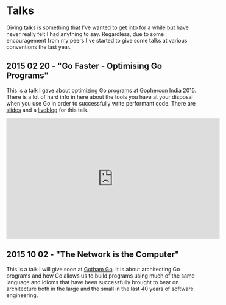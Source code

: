 
# Talks

Giving talks is something that I've wanted to get into for a while but have never really felt I had anything to say.  Regardless, due to some encouragement from my peers I've started to give some talks at various conventions the last year.

## 2015 02 20 - "Go Faster - Optimising Go Programs"

This is a talk I gave about optimizing Go programs at Gophercon India 2015.  There is a lot of hard info in here about the tools you have at your disposal when you use Go in order to successfully write performant code.  There are [slides](https://jmoiron.github.io/talks/go-faster/) and a [liveblog](https://sourcegraph.com/blog/live/gopherconindia/111549295932) for this talk.

<iframe width="560" height="315" src="https://www.youtube.com/embed/IkoUarC1Mcg" frameborder="0" allowfullscreen></iframe>

## 2015 10 02 - "The Network is the Computer"

This is a talk I will give soon at [Gotham Go](http://gothamgo.com/).  It is about architecting Go programs and how Go allows us to build programs using much of the same language and idioms that have been successfully brought to bear on architecture both in the large and the small in the last 40 years of software engineering.
